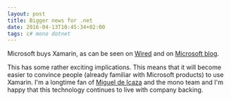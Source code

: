 ```yaml
---
layout: post
title: Bigger news for .net
date: 2016-04-13T10:45:34+02:00
tags: c# mono dotnet
---
```


Microsoft buys Xamarin, as can be seen on [Wired](http://www.wired.com/2016/02/microsoft-expands-empire-beyond-windows-xamarin-buy/) and on [Microsoft blog](http://blogs.microsoft.com/blog/2016/02/24/microsoft-to-acquire-xamarin-and-empower-more-developers-to-build-apps-on-any-device/#sm.0001xm1uqhcvaf14t9q2ju6n9cgsq).

This has some rather exciting implications. This means that it will become easier to convince people (already familiar with Microsoft products) to use Xamarin. I'm a longtime fan of [Miguel de Icaza](http://tirania.org/blog/) and the mono team and I'm happy that this technology continues to live with company backing. 
